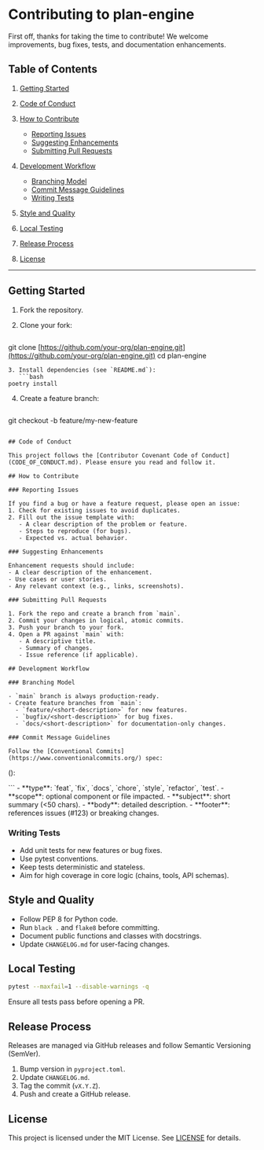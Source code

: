 # Contributing to plan-engine

First off, thanks for taking the time to contribute! We welcome improvements, bug fixes, tests, and documentation enhancements.

## Table of Contents

1. [Getting Started](#getting-started)
2. [Code of Conduct](#code-of-conduct)
3. [How to Contribute](#how-to-contribute)

   * [Reporting Issues](#reporting-issues)
   * [Suggesting Enhancements](#suggesting-enhancements)
   * [Submitting Pull Requests](#submitting-pull-requests)
4. [Development Workflow](#development-workflow)

   * [Branching Model](#branching-model)
   * [Commit Message Guidelines](#commit-message-guidelines)
   * [Writing Tests](#writing-tests)
5. [Style and Quality](#style-and-quality)
6. [Local Testing](#local-testing)
7. [Release Process](#release-process)
8. [License](#license)

---

## Getting Started

1. Fork the repository.
2. Clone your fork:

   ```bash
   ```

git clone [https://github.com/your-org/plan-engine.git](https://github.com/your-org/plan-engine.git)
cd plan-engine

````
3. Install dependencies (see `README.md`):
   ```bash
poetry install
````

4. Create a feature branch:

   ```bash
   ```

git checkout -b feature/my-new-feature

```

## Code of Conduct

This project follows the [Contributor Covenant Code of Conduct](CODE_OF_CONDUCT.md). Please ensure you read and follow it.

## How to Contribute

### Reporting Issues

If you find a bug or have a feature request, please open an issue:
1. Check for existing issues to avoid duplicates.
2. Fill out the issue template with:
   - A clear description of the problem or feature.
   - Steps to reproduce (for bugs).
   - Expected vs. actual behavior.

### Suggesting Enhancements

Enhancement requests should include:
- A clear description of the enhancement.
- Use cases or user stories.
- Any relevant context (e.g., links, screenshots).

### Submitting Pull Requests

1. Fork the repo and create a branch from `main`.
2. Commit your changes in logical, atomic commits.
3. Push your branch to your fork.
4. Open a PR against `main` with:
   - A descriptive title.
   - Summary of changes.
   - Issue reference (if applicable).

## Development Workflow

### Branching Model

- `main` branch is always production-ready.
- Create feature branches from `main`:
  - `feature/<short-description>` for new features.
  - `bugfix/<short-description>` for bug fixes.
  - `docs/<short-description>` for documentation-only changes.

### Commit Message Guidelines

Follow the [Conventional Commits](https://www.conventionalcommits.org/) spec:
```

<type>(<scope>): <subject>

<body>

<footer>
```
- **type**: `feat`, `fix`, `docs`, `chore`, `style`, `refactor`, `test`.
- **scope**: optional component or file impacted.
- **subject**: short summary (<50 chars).
- **body**: detailed description.
- **footer**: references issues (#123) or breaking changes.

### Writing Tests

* Add unit tests for new features or bug fixes.
* Use pytest conventions.
* Keep tests deterministic and stateless.
* Aim for high coverage in core logic (chains, tools, API schemas).

## Style and Quality

* Follow PEP 8 for Python code.
* Run `black .` and `flake8` before committing.
* Document public functions and classes with docstrings.
* Update `CHANGELOG.md` for user-facing changes.

## Local Testing

```bash
pytest --maxfail=1 --disable-warnings -q
```

Ensure all tests pass before opening a PR.

## Release Process

Releases are managed via GitHub releases and follow Semantic Versioning (SemVer).

1. Bump version in `pyproject.toml`.
2. Update `CHANGELOG.md`.
3. Tag the commit (`vX.Y.Z`).
4. Push and create a GitHub release.

## License

This project is licensed under the MIT License. See [LICENSE](LICENSE) for details.

